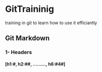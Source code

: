 # GitTraininig
training in git to learn how to use it efficiantly


## Git Markdown

### 1- Headers
#### [h1:#, h2:##, ........., h6:#4#]


